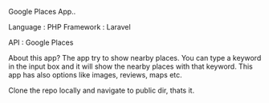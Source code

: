 Google Places App..

Language : PHP
Framework : Laravel 

API : Google Places

About this app? 
The app try to show nearby places. You can type a keyword in the input box and it will show the nearby places with that keyword. 
This app has also options like images, reviews, maps etc.

Clone the repo locally and navigate to public dir, thats it.
